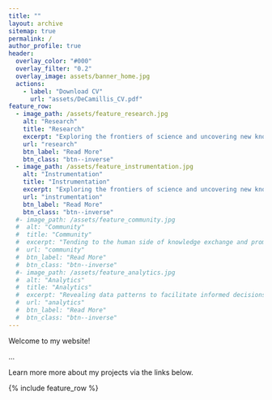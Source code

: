```yaml
---
title: ""
layout: archive
sitemap: true
permalink: /
author_profile: true
header:
  overlay_color: "#000"
  overlay_filter: "0.2"
  overlay_image: assets/banner_home.jpg
  actions:
    - label: "Download CV"
      url: "assets/DeCamillis_CV.pdf"
feature_row:
  - image_path: /assets/feature_research.jpg
    alt: "Research"
    title: "Research"
    excerpt: "Exploring the frontiers of science and uncovering new knowledge through innovative research."
    url: "research"
    btn_label: "Read More"
    btn_class: "btn--inverse"
  - image_path: /assets/feature_instrumentation.jpg
    alt: "Instrumentation"
    title: "Instrumentation"
    excerpt: "Exploring the frontiers of science and uncovering new knowledge through innovative research."
    url: "instrumentation"
    btn_label: "Read More"
    btn_class: "btn--inverse"
  #- image_path: /assets/feature_community.jpg
  #  alt: "Community"
  #  title: "Community"
  #  excerpt: "Tending to the human side of knowledge exchange and promoting social dialogue."
  #  url: "community"
  #  btn_label: "Read More"
  #  btn_class: "btn--inverse"
  #- image_path: /assets/feature_analytics.jpg
  #  alt: "Analytics"
  #  title: "Analytics"
  #  excerpt: "Revealing data patterns to facilitate informed decisions and drive positive outcomes.#"
  #  url: "analytics"
  #  btn_label: "Read More"
  #  btn_class: "btn--inverse"
---
```


Welcome to my website!

...

Learn more more about my projects via the links below.

{% include feature_row %}
